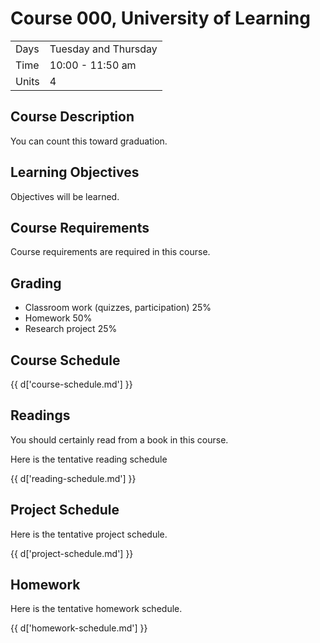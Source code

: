 # Course 000, University of Learning

|           |                                       |
|-----------|---------------------------------------|
|Days       | Tuesday and Thursday                  |
|Time       | 10:00 - 11:50 am                      |
|Units      | 4                                     |

## Course Description

You can count this toward graduation.

## Learning Objectives

Objectives will be learned.

## Course Requirements

Course requirements are required in this course.

## Grading

- Classroom work (quizzes, participation) 25%
- Homework 50%
- Research project 25%




## Course Schedule

{{ d['course-schedule.md'] }}

## Readings

You should certainly read from a book in this course.

Here is the tentative reading schedule

{{ d['reading-schedule.md'] }}

## Project Schedule

Here is the tentative project schedule.

{{ d['project-schedule.md'] }}

## Homework

Here is the tentative homework schedule.

{{ d['homework-schedule.md'] }}

